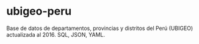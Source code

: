 # ubigeo-peru
Base de datos de departamentos, provincias y distritos del Perú (UBIGEO) actualizada al 2016. SQL, JSON, YAML.
